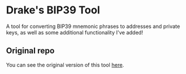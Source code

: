 # Drake's BIP39 Tool

A tool for converting BIP39 mnemonic phrases to addresses and private keys, as well as some additional functionality I've added!

## Original repo

You can see the original version of this tool [here](https://github.com/iancoleman/bip39).